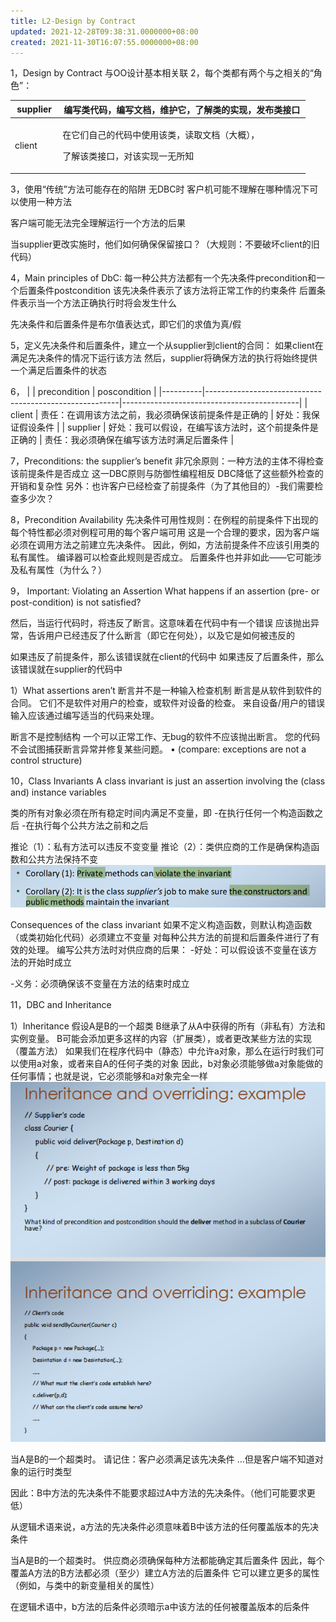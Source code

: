 ```yaml
---
title: L2-Design by Contract
updated: 2021-12-28T09:38:31.0000000+08:00
created: 2021-11-30T16:07:55.0000000+08:00
---
```


1，Design by Contract
与OO设计基本相关联
2，每个类都有两个与之相关的“角色”：
<table>
<colgroup>
<col style="width: 16%" />
<col style="width: 83%" />
</colgroup>
<thead>
<tr class="header">
<th>supplier</th>
<th>编写类代码，编写文档，维护它，了解类的实现，发布类接口</th>
</tr>
</thead>
<tbody>
<tr class="odd">
<td>client</td>
<td><p>在它们自己的代码中使用该类，读取文档（大概），</p>
<p>了解该类接口，对该实现一无所知</p></td>
</tr>
</tbody>
</table>

3，使用“传统”方法可能存在的陷阱
无DBC时
客户机可能不理解在哪种情况下可以使用一种方法

客户端可能无法完全理解运行一个方法的后果

当supplier更改实施时，他们如何确保保留接口？（大规则：不要破坏client的旧代码）

4，Main principles of DbC:
每一种公共方法都有一个先决条件precondition和一个后置条件postcondition
该先决条件表示了该方法将正常工作的约束条件
后置条件表示当一个方法正确执行时将会发生什么

先决条件和后置条件是布尔值表达式，即它们的求值为真/假

5，定义先决条件和后置条件，建立一个从supplier到client的合同：
如果client在满足先决条件的情况下运行该方法
然后，supplier将确保方法的执行将始终提供一个满足后置条件的状态

6，
|         | precondition                                           | poscondition                               |
|----------|--------------------------------------------------------|--------------------------------------------|
| client   | 责任：在调用该方法之前，我必须确保该前提条件是正确的   | 好处：我保证假设条件                       |
| supplier | 好处：我可以假设，在编写该方法时，这个前提条件是正确的 | 责任：我必须确保在编写该方法时满足后置条件 |

7，Preconditions: the supplier’s benefit
非冗余原则：一种方法的主体不得检查该前提条件是否成立
这一DBC原则与防御性编程相反
DBC降低了这些额外检查的开销和复杂性
另外：也许客户已经检查了前提条件（为了其他目的）-我们需要检查多少次？

8，Precondition Availability
先决条件可用性规则：在例程的前提条件下出现的每个特性都必须对例程可用的每个客户端可用
这是一个合理的要求，因为客户端必须在调用方法之前建立先决条件。
因此，例如，方法前提条件不应该引用类的私有属性。
编译器可以检查此规则是否成立。
后置条件也并非如此——它可能涉及私有属性（为什么？）

9， Important: Violating an Assertion
What happens if an assertion (pre- or post-condition) is not satisfied?

然后，当运行代码时，将违反了断言。这意味着在代码中有一个错误
应该抛出异常，告诉用户已经违反了什么断言（即它在何处），以及它是如何被违反的

如果违反了前提条件，那么该错误就在client的代码中
如果违反了后置条件，那么该错误就在supplier的代码中

1）What assertions aren’t
断言并不是一种输入检查机制
断言是从软件到软件的合同。
它们不是软件对用户的检查，或软件对设备的检查。
来自设备/用户的错误输入应该通过编写适当的代码来处理。

断言不是控制结构
一个可以正常工作、无bug的软件不应该抛出断言。
您的代码不会试图捕获断言异常并修复某些问题。
• (compare: exceptions are not a control structure)

10，Class Invariants
A class invariant is just an assertion involving the (class and) instance variables

类的所有对象必须在所有稳定时间内满足不变量，即
-在执行任何一个构造函数之后
-在执行每个公共方法之前和之后

推论（1）：私有方法可以违反不变变量
推论（2）：类供应商的工作是确保构造函数和公共方法保持不变
![image1](../../assets/38e15d4185e04b12b5722e4bc6df0b76.png)

Consequences of the class invariant
如果不定义构造函数，则默认构造函数（或类初始化代码）必须建立不变量
对每种公共方法的前提和后置条件进行了有效的处理。
编写公共方法时对供应商的后果：
-好处：可以假设该不变量在该方法的开始时成立

-义务：必须确保该不变量在方法的结束时成立

11，DBC and Inheritance

1）Inheritance
假设A是B的一个超类
B继承了从A中获得的所有（非私有）方法和实例变量。
B可能会添加更多这样的内容（扩展类），或者更改某些方法的实现（覆盖方法）
如果我们在程序代码中（静态）中允许a对象，那么在运行时我们可以使用a对象，或者来自A的任何子类的对象
因此，b对象必须能够做a对象能做的任何事情；也就是说，它必须能够和a对象完全一样
![image2](../../assets/98716ecdbc74466c94b1572727a18344.png)

当A是B的一个超类时。
请记住：客户必须满足该先决条件
…但是客户端不知道对象的运行时类型

因此：B中方法的先决条件不能要求超过A中方法的先决条件。（他们可能要求更低）

从逻辑术语来说，a方法的先决条件必须意味着B中该方法的任何覆盖版本的先决条件

当A是B的一个超类时。
供应商必须确保每种方法都能确定其后置条件
因此，每个覆盖A方法的B方法都必须（至少）建立A方法的后置条件
它可以建立更多的属性（例如，与类中的新变量相关的属性）

在逻辑术语中，b方法的后条件必须暗示a中该方法的任何被覆盖版本的后条件

